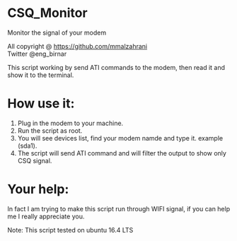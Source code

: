 # CSQ_Monitor
Monitor the signal of your modem


  All copyright @ https://github.com/mmalzahrani     
  Twitter @eng_birnar                                


This script working by send ATI commands to the modem, then read it and show it to the terminal.

# How use it:
1. Plug in the modem to your machine.
2. Run the script as root.
2. You will see devices list, find your modem namde and type it. example (sda1).
3. The script will send ATI command and will filter the output to show only CSQ signal.

# Your help:
In fact I am trying to make this script run through WIFI signal, if you can help me I really appreciate you.


Note: This script tested on ubuntu 16.4 LTS
